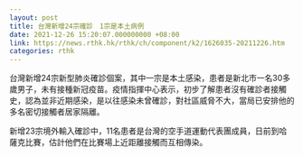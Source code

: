 ```yaml
---
layout: post
title: 台灣新增24宗確診　1宗是本土病例
date: 2021-12-26 15:20:07.000000000 +08:00
link: https://news.rthk.hk/rthk/ch/component/k2/1626035-20211226.htm
categories: rthk
---
```


台灣新增24宗新型肺炎確診個案，其中一宗是本土感染，患者是新北市一名30多歲男子，未有接種新冠疫苗。疫情指揮中心表示，初步了解患者沒有確診者接觸史，認為並非近期感染，是以往感染未曾確診，對社區威脅不大，當局已安排他的多名密切接觸者居家隔離。

新增23宗境外輸入確診中，11名患者是台灣的空手道運動代表團成員，日前到哈薩克比賽，估計他們在比賽場上近距離接觸而互相傳染。
